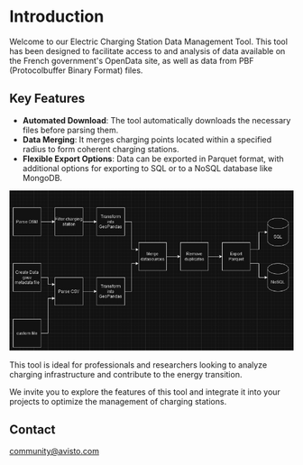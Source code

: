 # Introduction

Welcome to our Electric Charging Station Data Management Tool. This tool has been designed to facilitate access to and analysis of data available on the French government's OpenData site, as well as data from PBF (Protocolbuffer Binary Format) files.

## Key Features
- **Automated Download**: The tool automatically downloads the necessary files before parsing them.
- **Data Merging**: It merges charging points located within a specified radius to form coherent charging stations.
- **Flexible Export Options**: Data can be exported in Parquet format, with additional options for exporting to SQL or to a NoSQL database like MongoDB.

![introduction charging station merged tool](modules_merge_charging_station_tools.png "Process")

This tool is ideal for professionals and researchers looking to analyze charging infrastructure and contribute to the energy transition.

We invite you to explore the features of this tool and integrate it into your projects to optimize the management of charging stations.

## Contact
[community@avisto.com](mailto:community@avisto.com)